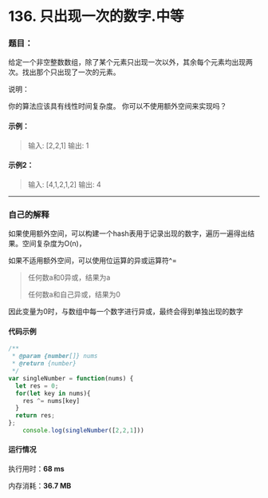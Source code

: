 # 136. 只出现一次的数字.中等
### 题目：

给定一个非空整数数组，除了某个元素只出现一次以外，其余每个元素均出现两次。找出那个只出现了一次的元素。

说明：

你的算法应该具有线性时间复杂度。 你可以不使用额外空间来实现吗？

#### 示例：

> 输入: [2,2,1]
> 输出: 1

#### 示例2：

> 输入: [4,1,2,1,2]
> 输出: 4

------



### 自己的解释

如果使用额外空间，可以构建一个hash表用于记录出现的数字，遍历一遍得出结果。空间复杂度为O(n)，

如果不适用额外空间，可以使用位运算的异或运算符^=

> 任何数a和0异或，结果为a
>
> 任何数a和自己异或，结果为0

因此变量为0时，与数组中每一个数字进行异或，最终会得到单独出现的数字

#### 代码示例

````javascript
/**
 * @param {number[]} nums
 * @return {number}
 */
var singleNumber = function(nums) {
  let res = 0;
  for(let key in nums){
    res ^= nums[key]
  }
  return res;
};
    console.log(singleNumber([2,2,1]))
````

#### 运行情况

执行用时：**68 ms**

内存消耗：**36.7 MB**